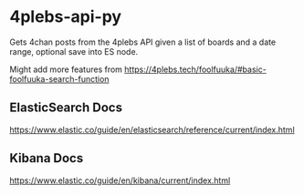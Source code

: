 # 4plebs-api-py
Gets 4chan posts from the 4plebs API given a list of boards and a date range, optional save into ES node.

Might add more features from https://4plebs.tech/foolfuuka/#basic-foolfuuka-search-function

## ElasticSearch Docs

https://www.elastic.co/guide/en/elasticsearch/reference/current/index.html

## Kibana Docs

https://www.elastic.co/guide/en/kibana/current/index.html
